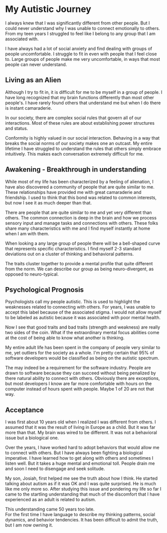 # My Autistic Journey 


I always knew that I was significantly different from other people.  But I could
never understand why I was unable to connect emotionally to others. From my teen
years I struggled to feel like I belong to any group that I am associated with.

I have always had a lot of social anxiety and find dealing with groups of people
uncomfortable. I struggle to fit in even with people that I feel close to. 
Large groups of people make me very uncomfortable, in ways that most people can
never understand.


## Living as an Alien


Although I try to fit in, it is difficult for me to be myself in a group of
people.  I have long recognized that my brain functions differently than most
other people's.  I have rarely found others that understand me but when I do
there is instant camaraderie.

In our society, there are complex social rules that govern all of our
interactions.  Most of these rules are about establishing power structures and
status.

Conformity is highly valued in our social interaction.  Behaving in a way that
breaks the social norms of our society makes one an outcast.  My entire lifetime
I have struggled to understand the rules that others simply embrace intuitively.
This makes each conversation extremely difficult for me.


## Awakening - Breakthrough in understanding

While most of my life has been characterized by a feeling of alienation, I have
also discovered a community of people that are quite similar to me.  These
relationships have provided me with great camaraderie and friendship.  I used
to think that this bond was related to common interests, but now I see it as
much deeper than that.

There are people that are quite similar to me and yet very different than others.
The common connection is deep in the brain and how we process sensory input
and manage tasks and connections with others.  These folks share many characteristics
with me and I find myself instantly at home when I am with them.

When looking a any large group of people there will be a bell-shaped curve that
represents specific characteristics. I find myself 2-3 standard deviations out
on a cluster of thinking and behavioral patterns.

The traits cluster together to provide a mental profile that quite different
from the norm.  We can describe our group as being neuro-divergent, as opposed
to neuro-typical.


## Psychological Prognosis

Psychologists call my people autistic.  This is used to highlight the weaknesses
related to connecting with others.  For years, I was unable to accept 
this label because of the associated stigma.  I would not allow myself to
be labeled as autistic because it was associated with poor mental health.

Now I see that good traits and bad traits (strength and weakness) are really
two sides of the coin.  What if the extraordinary mental focus abilities come
at the cost of being able to know what another is thinking.

My entire adult life has been spent in the company of people very similar to
me, yet outliers for the society as a whole.  I'm pretty certain that 95% of
software developers would be classified as being on the autistic spectrum.

The may indeed be a requirement for the software industry.  People are drawn
to software because they can succeed without being penalized by there natural
ability to connect with others.  Obviously there are exceptions, but most 
developers I know are far more comfortable with hours on the computer instead
of hours spent with people. Maybe 1 of 20 are not that way. 


## Acceptance

I was first about 10 years old when I realized I was different from others.
I assumed that it was the result of living in Europe as a child. But it was 
far more than that.  My brain was wired to be different.  It was not a behavioral
issue but a biological one.

Over the years, I have worked hard to adopt behaviors that would allow me to
connect with others.  But I have always been fighting a biological imperative.
I have learned how to get along with others and sometimes I listen well. But
it takes a huge mental and emotional toll.  People drain me and soon I need to
disengage and seek solitude.

My son, Josiah, first helped me see the truth about how I think.  He started
talking about autism as if it was OK and I was quite surprised. He is much like
me only more so.  After studying this issue and pondering my life so far I came
to the startling understanding that much of the discomfort that I have 
experienced as an adult is related to autism.

This understanding came 50 years too late.  
For the first time I have language to describe my thinking patterns, social 
dynamics, and behavior tendencies. It has been difficult to admit the truth, but
I am now owning it.


